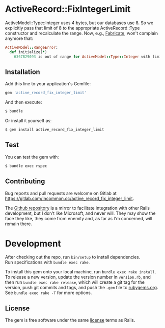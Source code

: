 # ActiveRecord::FixIntegerLimit

ActiveModel::Type::Integer uses 4 bytes, but our databases use 8. So we
explicitly pass that limit of 8 to the appropriate ActiveRecord::Type
constructor and recalculate the range. Now, e.g., [Fabricate], won't complain
anymore that:

``` ruby
ActiveModel::RangeError:
  def initialize(*)
    6367829093 is out of range for ActiveModel::Type::Integer with limit 4 bytes
```

[Fabricate]: https://fabricationgem.org/

## Installation

Add this line to your application's Gemfile:

```ruby
gem 'active_record_fix_integer_limit'
```

And then execute:
```bash
$ bundle
```

Or install it yourself as:
```bash
$ gem install active_record_fix_integer_limit
```

## Test

You can test the gem with:
```bash
$ bundle exec rspec
```

## Contributing

Bug reports and pull requests are welcome on Gitlab at
https://gitlab.com/incommon.cc/active_record_fix_integer_limit.

The [Github repository] is a mirror to facilitate integration with other Rails
development, but I don't like Microsoft, and never will. They may show the face
they like, they come from enemity and, as far as I'm concerned, will remain
there.

[Github repository]: https://github.com/moners/active_record_fix_integer_limit

# Development

After checking out the repo, run `bin/setup` to install dependencies.  
Run specifications with `bundle exec rake`.  

To install this gem onto your local machine, run `bundle exec rake install`. To
release a new version, update the version number in `version.rb`, and then run
`bundle exec rake release`, which will create a git tag for the version, push
git commits and tags, and push the `.gem` file to
[rubygems.org](https://rubygems.org).  
See `bundle exec rake -T` for more options.

## License

The gem is free software under the same [license] terms as Rails.

[license]: ./MIT-LICENSE
